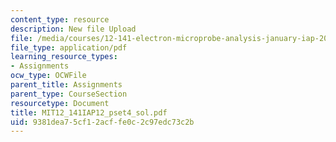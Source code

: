 ```yaml
---
content_type: resource
description: New file Upload
file: /media/courses/12-141-electron-microprobe-analysis-january-iap-2012/9381dea75cf12acffe0c2c97edc73c2b_MIT12_141IAP12_pset4_sol.pdf
file_type: application/pdf
learning_resource_types:
- Assignments
ocw_type: OCWFile
parent_title: Assignments
parent_type: CourseSection
resourcetype: Document
title: MIT12_141IAP12_pset4_sol.pdf
uid: 9381dea7-5cf1-2acf-fe0c-2c97edc73c2b
---
```

